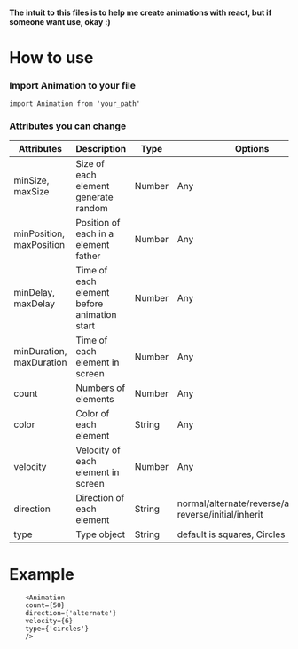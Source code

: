 #### The intuit to this files is to help me create animations with react, but  if  someone want use, okay :)

# How to use

### Import Animation to your file

```
import Animation from 'your_path'
```

### Attributes you can change

| Attributes | Description | Type | Options 
| ------ | ------ |------ | ----- |
| minSize, maxSize | Size of each element generate random | Number | Any
| minPosition, maxPosition | Position of each in a element father | Number | Any
| minDelay, maxDelay | Time of each element before animation start | Number | Any
| minDuration, maxDuration | Time of each element in screen | Number | Any
| count | Numbers of elements | Number | Any
| color | Color of each element | String | Any
| velocity | Velocity of each element in screen | Number |Any
| direction | Direction of each element | String | normal/alternate/reverse/alternate-reverse/initial/inherit
| type | Type object | String | default is squares, Circles
# Example 
```
    <Animation
    count={50}
    direction={'alternate'}
    velocity={6}
    type={'circles'}
    />
```


